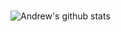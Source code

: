 ### 
![Andrew's github stats](https://github-readme-stats.vercel.app/api?username=excisionhd&show_icons=true&bg_color=30,e96443,904e95&title_color=fff&text_color=fff)
<!--
**excisionhd/excisionhd** is a ✨ _special_ ✨ repository because its `README.md` (this file) appears on your GitHub profile.

Here are some ideas to get you started:

- 🔭 I’m currently working on ...
- 🌱 I’m currently learning ...
- 👯 I’m looking to collaborate on ...
- 🤔 I’m looking for help with ...
- 💬 Ask me about ...
- 📫 How to reach me: ...
- 😄 Pronouns: ...
- ⚡ Fun fact: ...
-->
